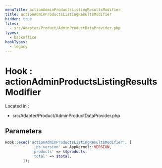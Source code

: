 ```yaml
---
menuTitle: actionAdminProductsListingResultsModifier
title: actionAdminProductsListingResultsModifier
hidden: true
files:
  - src/Adapter/Product/AdminProductDataProvider.php
types:
  - backoffice
hookTypes:
  - legacy
---
```


# Hook : actionAdminProductsListingResultsModifier

Located in :

  - src/Adapter/Product/AdminProductDataProvider.php

## Parameters

```php
Hook::exec('actionAdminProductsListingResultsModifier', [
            '_ps_version' => AppKernel::VERSION,
            'products' => &$products,
            'total' => $total,
        ]);
```